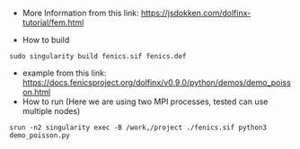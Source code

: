 * More Information from this link: https://jsdokken.com/dolfinx-tutorial/fem.html
  
* How to build
  
`sudo singularity build fenics.sif fenics.def`

* example from this link: https://docs.fenicsproject.org/dolfinx/v0.9.0/python/demos/demo_poisson.html
* How to run (Here we are using two MPI processes, tested can use multiple nodes)
  
`srun -n2 singularity exec -B /work,/project ./fenics.sif python3 demo_poisson.py`
